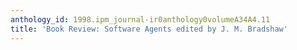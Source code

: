 ```yaml
---
anthology_id: 1998.ipm_journal-ir0anthology0volumeA34A4.11
title: 'Book Review: Software Agents edited by J. M. Bradshaw'
---
```

